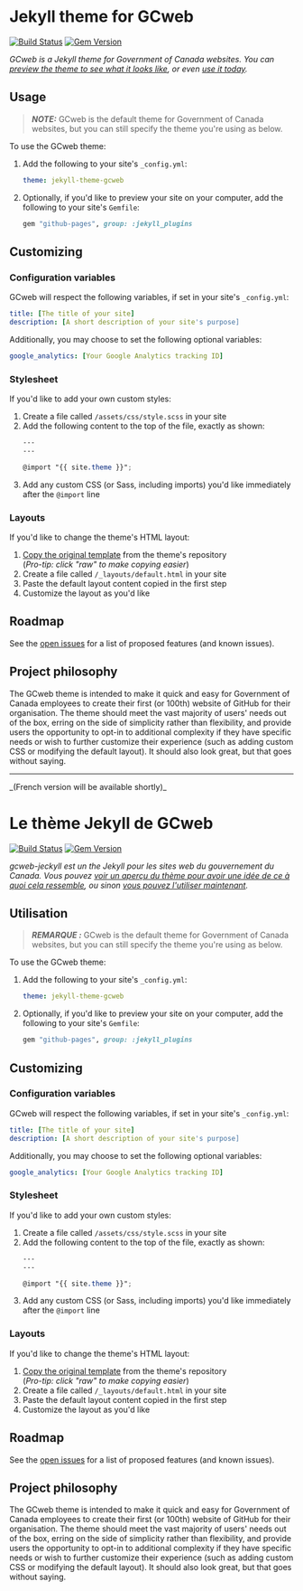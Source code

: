 # Jekyll theme for GCweb
[![Build Status](https://travis-ci.org/pages-themes/gcweb-jekyll.svg?branch=master)](https://travis-ci.org/pages-themes/gcweb-jekyll) [![Gem Version](https://badge.fury.io/rb/jekyll-theme-gcweb.svg)](https://badge.fury.io/rb/jekyll-theme-gcweb)

*GCweb is a Jekyll theme for Government of Canada websites. You can [preview the theme to see what it looks like](http://wet-boew.github.io/gcweb-jekyll), or even [use it today](#usage).*

## Usage

> **_NOTE:_** GCweb is the default theme for Government of Canada websites, but you can still specify the theme you're using as below.

To use the GCweb theme:

1. Add the following to your site's `_config.yml`:

    ```yml
    theme: jekyll-theme-gcweb
    ```

2. Optionally, if you'd like to preview your site on your computer, add the following to your site's `Gemfile`:

    ```ruby
    gem "github-pages", group: :jekyll_plugins
    ```



## Customizing

### Configuration variables

GCweb will respect the following variables, if set in your site's `_config.yml`:

```yml
title: [The title of your site]
description: [A short description of your site's purpose]
```

Additionally, you may choose to set the following optional variables:

```yml
google_analytics: [Your Google Analytics tracking ID]
```

### Stylesheet

If you'd like to add your own custom styles:

1. Create a file called `/assets/css/style.scss` in your site
2. Add the following content to the top of the file, exactly as shown:
    ```scss
    ---
    ---

    @import "{{ site.theme }}";
    ```
3. Add any custom CSS (or Sass, including imports) you'd like immediately after the `@import` line

### Layouts

If you'd like to change the theme's HTML layout:

1. [Copy the original template](h/gttps:/ithub.com/wet-boew/gcweb-jekyll/blob/master/_layouts/default.html) from the theme's repository<br />(*Pro-tip: click "raw" to make copying easier*)
2. Create a file called `/_layouts/default.html` in your site
3. Paste the default layout content copied in the first step
4. Customize the layout as you'd like

## Roadmap

See the [open issues](https://github.com/wet-boew/gcweb-jekyll/issues) for a list of proposed features (and known issues).

## Project philosophy

The GCweb theme is intended to make it quick and easy for Government of Canada employees to create their first (or 100th) website of GitHub for their organisation. The theme should meet the vast majority of users' needs out of the box, erring on the side of simplicity rather than flexibility, and provide users the opportunity to opt-in to additional complexity if they have specific needs or wish to further customize their experience (such as adding custom CSS or modifying the default layout). It should also look great, but that goes without saying.

<hr>
_(French version will be available shortly)_

# Le thème Jekyll de GCweb
[![Build Status](https://travis-ci.org/pages-themes/gcweb-jekyll.svg?branch=master)](https://travis-ci.org/pages-themes/gcweb-jekyll) [![Gem Version](https://badge.fury.io/rb/jekyll-theme-gcweb.svg)](https://badge.fury.io/rb/jekyll-theme-gcweb)

*gcweb-jeckyll est un the Jekyll pour les sites web du gouvernement du Canada. Vous pouvez [voir un aperçu du thème pour avoir une idée de ce à quoi cela ressemble](http://wet-boew.github.io/gcweb-jekyll), ou sinon [vous pouvez l'utiliser maintenant](#utlisitation).*

## Utilisation

> **_REMARQUE :_** GCweb is the default theme for Government of Canada websites, but you can still specify the theme you're using as below.

To use the GCweb theme:

1. Add the following to your site's `_config.yml`:

    ```yml
    theme: jekyll-theme-gcweb
    ```

2. Optionally, if you'd like to preview your site on your computer, add the following to your site's `Gemfile`:

    ```ruby
    gem "github-pages", group: :jekyll_plugins
    ```



## Customizing

### Configuration variables

GCweb will respect the following variables, if set in your site's `_config.yml`:

```yml
title: [The title of your site]
description: [A short description of your site's purpose]
```

Additionally, you may choose to set the following optional variables:

```yml
google_analytics: [Your Google Analytics tracking ID]
```

### Stylesheet

If you'd like to add your own custom styles:

1. Create a file called `/assets/css/style.scss` in your site
2. Add the following content to the top of the file, exactly as shown:
    ```scss
    ---
    ---

    @import "{{ site.theme }}";
    ```
3. Add any custom CSS (or Sass, including imports) you'd like immediately after the `@import` line

### Layouts

If you'd like to change the theme's HTML layout:

1. [Copy the original template](h/gttps:/ithub.com/wet-boew/gcweb-jekyll/blob/master/_layouts/default.html) from the theme's repository<br />(*Pro-tip: click "raw" to make copying easier*)
2. Create a file called `/_layouts/default.html` in your site
3. Paste the default layout content copied in the first step
4. Customize the layout as you'd like

## Roadmap

See the [open issues](https://github.com/wet-boew/gcweb-jekyll/issues) for a list of proposed features (and known issues).

## Project philosophy

The GCweb theme is intended to make it quick and easy for Government of Canada employees to create their first (or 100th) website of GitHub for their organisation. The theme should meet the vast majority of users' needs out of the box, erring on the side of simplicity rather than flexibility, and provide users the opportunity to opt-in to additional complexity if they have specific needs or wish to further customize their experience (such as adding custom CSS or modifying the default layout). It should also look great, but that goes without saying.